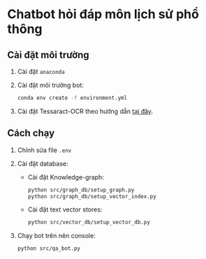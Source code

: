 # Chatbot hỏi đáp môn lịch sử phổ thông

## Cài đặt môi trường

1. Cài đặt `anaconda`
2. Cài đặt môi trường bot:

    ```bash
    conda env create -f environment.yml
    ```

3. Cài đặt Tessaract-OCR theo hướng dẫn [tại đây](https://docs.coro.net/featured/agent/install-tesseract-windows/).

## Cách chạy

1. Chỉnh sửa file `.env`
2. Cài đặt database:
    - Cài đặt Knowledge-graph:

        ```bash
        python src/graph_db/setup_graph.py
        python src/graph_db/setup_vector_index.py
        ```

    - Cài đặt text vector stores:

        ```bash
        python src/vector_db/setup_vector_db.py
        ```

3. Chạy bot trên nên console:

    ```bash
    python src/qa_bot.py
    ```
